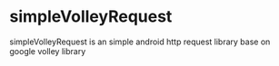 # simpleVolleyRequest
simpleVolleyRequest is an simple android http request library base on google volley library
